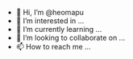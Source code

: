 - 👋 Hi, I’m @heomapu
- 👀 I’m interested in ...
- 🌱 I’m currently learning ...
- 💞️ I’m looking to collaborate on ...
- 📫 How to reach me ...

<!---
heomapu/heomapu is a ✨ special ✨ repository because its `README.md` (this file) appears on your GitHub profile.
You can click the Preview link to take a look at your changes.
--->
